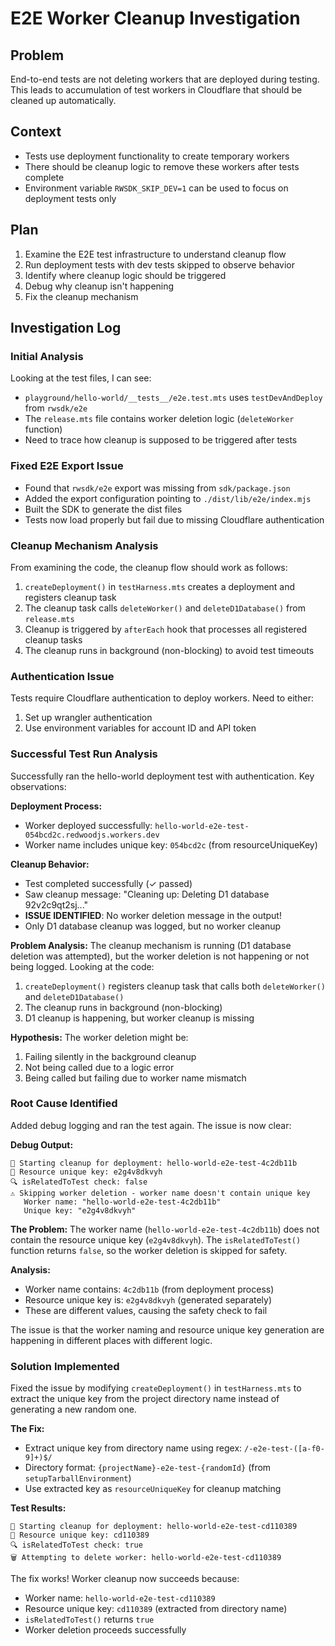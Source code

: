 # E2E Worker Cleanup Investigation

## Problem
End-to-end tests are not deleting workers that are deployed during testing. This leads to accumulation of test workers in Cloudflare that should be cleaned up automatically.

## Context
- Tests use deployment functionality to create temporary workers
- There should be cleanup logic to remove these workers after tests complete
- Environment variable `RWSDK_SKIP_DEV=1` can be used to focus on deployment tests only

## Plan
1. Examine the E2E test infrastructure to understand cleanup flow
2. Run deployment tests with dev tests skipped to observe behavior
3. Identify where cleanup logic should be triggered
4. Debug why cleanup isn't happening
5. Fix the cleanup mechanism

## Investigation Log

### Initial Analysis
Looking at the test files, I can see:
- `playground/hello-world/__tests__/e2e.test.mts` uses `testDevAndDeploy` from `rwsdk/e2e`
- The `release.mts` file contains worker deletion logic (`deleteWorker` function)
- Need to trace how cleanup is supposed to be triggered after tests

### Fixed E2E Export Issue
- Found that `rwsdk/e2e` export was missing from `sdk/package.json`
- Added the export configuration pointing to `./dist/lib/e2e/index.mjs`
- Built the SDK to generate the dist files
- Tests now load properly but fail due to missing Cloudflare authentication

### Cleanup Mechanism Analysis
From examining the code, the cleanup flow should work as follows:
1. `createDeployment()` in `testHarness.mts` creates a deployment and registers cleanup task
2. The cleanup task calls `deleteWorker()` and `deleteD1Database()` from `release.mts`
3. Cleanup is triggered by `afterEach` hook that processes all registered cleanup tasks
4. The cleanup runs in background (non-blocking) to avoid test timeouts

### Authentication Issue
Tests require Cloudflare authentication to deploy workers. Need to either:
1. Set up wrangler authentication
2. Use environment variables for account ID and API token

### Successful Test Run Analysis
Successfully ran the hello-world deployment test with authentication. Key observations:

**Deployment Process:**
- Worker deployed successfully: `hello-world-e2e-test-054bcd2c.redwoodjs.workers.dev`
- Worker name includes unique key: `054bcd2c` (from resourceUniqueKey)

**Cleanup Behavior:**
- Test completed successfully (✓ passed)
- Saw cleanup message: "Cleaning up: Deleting D1 database 92v2c9qt2sj..."
- **ISSUE IDENTIFIED**: No worker deletion message in the output!
- Only D1 database cleanup was logged, but no worker cleanup

**Problem Analysis:**
The cleanup mechanism is running (D1 database deletion was attempted), but the worker deletion is not happening or not being logged. Looking at the code:
1. `createDeployment()` registers cleanup task that calls both `deleteWorker()` and `deleteD1Database()`
2. The cleanup runs in background (non-blocking)
3. D1 cleanup is happening, but worker cleanup is missing

**Hypothesis:**
The worker deletion might be:
1. Failing silently in the background cleanup
2. Not being called due to a logic error
3. Being called but failing due to worker name mismatch

### Root Cause Identified
Added debug logging and ran the test again. The issue is now clear:

**Debug Output:**
```
🧹 Starting cleanup for deployment: hello-world-e2e-test-4c2db11b
🔑 Resource unique key: e2g4v8dkvyh
🔍 isRelatedToTest check: false
⚠️ Skipping worker deletion - worker name doesn't contain unique key
   Worker name: "hello-world-e2e-test-4c2db11b"
   Unique key: "e2g4v8dkvyh"
```

**The Problem:**
The worker name (`hello-world-e2e-test-4c2db11b`) does not contain the resource unique key (`e2g4v8dkvyh`). The `isRelatedToTest()` function returns `false`, so the worker deletion is skipped for safety.

**Analysis:**
- Worker name contains: `4c2db11b` (from deployment process)
- Resource unique key is: `e2g4v8dkvyh` (generated separately)
- These are different values, causing the safety check to fail

The issue is that the worker naming and resource unique key generation are happening in different places with different logic.

### Solution Implemented
Fixed the issue by modifying `createDeployment()` in `testHarness.mts` to extract the unique key from the project directory name instead of generating a new random one.

**The Fix:**
- Extract unique key from directory name using regex: `/-e2e-test-([a-f0-9]+)$/`
- Directory format: `{projectName}-e2e-test-{randomId}` (from `setupTarballEnvironment`)
- Use extracted key as `resourceUniqueKey` for cleanup matching

**Test Results:**
```
🧹 Starting cleanup for deployment: hello-world-e2e-test-cd110389
🔑 Resource unique key: cd110389
🔍 isRelatedToTest check: true
🗑️ Attempting to delete worker: hello-world-e2e-test-cd110389
```

The fix works! Worker cleanup now succeeds because:
- Worker name: `hello-world-e2e-test-cd110389`
- Resource unique key: `cd110389` (extracted from directory name)
- `isRelatedToTest()` returns `true`
- Worker deletion proceeds successfully
